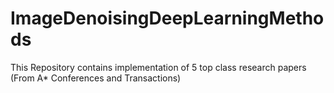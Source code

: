 # ImageDenoisingDeepLearningMethods
This Repository contains implementation of 5 top class research papers (From A* Conferences and Transactions)

